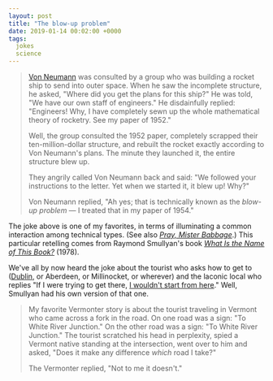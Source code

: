```yaml
---
layout: post
title: "The blow-up problem"
date: 2019-01-14 00:02:00 +0000
tags:
  jokes
  science
---
```


> [Von Neumann](https://en.wikipedia.org/wiki/John_von_Neumann)
> was consulted by a group who was building a rocket ship to send into outer space.
> When he saw the incomplete structure, he asked, "Where did you get the plans for this ship?"
> He was told, "We have our own staff of engineers." He disdainfully replied: "Engineers!
> Why, I have completely sewn up the whole mathematical theory of rocketry. See my paper of 1952."
>
> Well, the group consulted the 1952 paper, completely scrapped their ten-million-dollar structure,
> and rebuilt the rocket exactly according to Von Neumann's plans. The minute they launched it,
> the entire structure blew up.
>
> They angrily called Von Neumann back and said: "We followed your instructions to the letter.
> Yet when we started it, it blew up! Why?"
>
> Von Neumann replied, "Ah yes; that is technically known as the _blow-up problem_ —
> I treated that in my paper of 1954."

The joke above is one of my favorites, in terms of illuminating a common interaction
among technical types. (See also [_Pray, Mister Babbage_](/blog/2018/09/26/pray-mister-babbage/).)
This particular retelling comes from Raymond Smullyan's book
[_What Is the Name of This Book?_](https://amzn.to/2spQ47J) (1978).

We've all by now heard the joke about the tourist who asks how to get to
([Dublin](https://www.irishcentral.com/culture/craic/our-favorite-jokes-from-irelands-favorite-comedian-dave-allen),
or Aberdeen, or Millinocket, or wherever) and the laconic local who replies
"If I were trying to get there, [I wouldn't start from here](http://wiki.c2.com/?WouldntStartFromHere)."
Well, Smullyan had his own version of that one.

> My favorite Vermonter story is about the tourist traveling in Vermont who came across a fork
> in the road. On one road was a sign: "To White River Junction." On the other road was a sign:
> "To White River Junction." The tourist scratched his head in perplexity, spied a Vermont native
> standing at the intersection, went over to him and asked, "Does it make any difference _which_
> road I take?"
>
> The Vermonter replied, "Not to me it doesn't."
